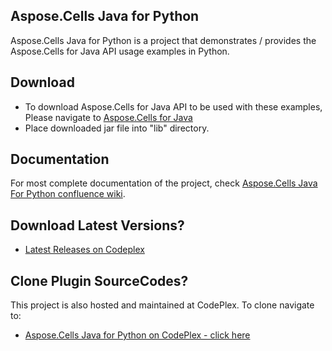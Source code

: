 ## Aspose.Cells Java for Python

Aspose.Cells Java for Python is a project that demonstrates / provides the Aspose.Cells for Java API usage examples in Python.

## Download

* To download Aspose.Cells for Java API to be used with these examples, Please navigate to [Aspose.Cells for Java](https://downloads.aspose.com/cells/java) 
* Place downloaded jar file into "lib" directory. 

## Documentation

For most complete documentation of the project, check [Aspose.Cells Java For Python confluence wiki](https://docs.aspose.com//display/cellsjava/Aspose.Cells+Java+for+Python).

## Download Latest Versions?

* [Latest Releases on Codeplex](http://asposecellsjavapython.codeplex.com/releases/view/620185)

## Clone Plugin SourceCodes?

This project is also hosted and maintained at CodePlex. To clone navigate to:

* [Aspose.Cells Java for Python on CodePlex - click here](https://asposecellsjavapython.codeplex.com/SourceControl/latest#README.md)
